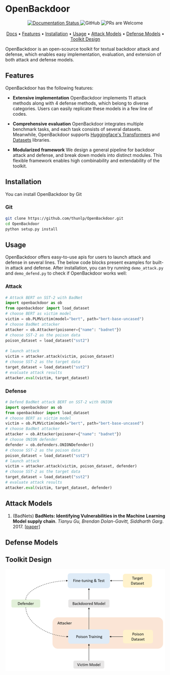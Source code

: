 # OpenBackdoor
 

<p align="center">
  <a href='https://openbackdoor.readthedocs.io/en/latest/?badge=latest'>
    <img src='https://readthedocs.org/projects/openbackdoor/badge/?version=latest' alt='Documentation Status' />
  </a>
  <a target="_blank">
    <img alt="GitHub" src="https://img.shields.io/github/license/cgq15/OpenBackdoor">
  </a>
   <a target="_blank">
    <img src="https://img.shields.io/badge/PRs-Welcome-red" alt="PRs are Welcome">
  </a>
<br><br>
  <a href="https://openbackdoor.readthedocs.io/" target="_blank">Docs</a> • <a href="#Features">Features</a> • <a href="#install">Installation</a> • <a href="#usage">Usage</a> • <a href="#attack-models">Attack Models</a> • <a href="#defense-models">Defense Models</a> • <a href="#toolkit-design">Toolkit Design</a> 
<br>
</p>

OpenBackdoor is an open-scource toolkit for textual backdoor attack and defense, which enables easy implementation, evaluation, and extension of both attack and defense models.

## Features

OpenBackdoor has the following features:

- **Extensive implementation** OpenBackdoor implements 11 attack methods along with 4 defense methods, which belong to diverse categories. Users can easily replicate these models in a few line of codes. 
- **Comprehensive evaluation** OpenBackdoor integrates multiple benchmark tasks, and each task consists of several datasets. Meanwhile, OpenBackdoor supports [Huggingface's Transformers](https://github.com/huggingface/transformers) and [Datasets](https://github.com/huggingface/datasets) libraries.

- **Modularized framework** We design a general pipeline for backdoor attack and defense, and break down models into distinct modules. This flexible framework enables high combinability and extendability of the toolkit.

## Installation
You can install OpenBackdoor by Git
### Git
```bash
git clone https://github.com/thunlp/OpenBackdoor.git
cd OpenBackdoor
python setup.py install
```

## Usage

OpenBackdoor offers easy-to-use apis for users to launch attack and defense in several lines. The below code blocks present examples for built-in attack and defense. 
After installation, you can try running `demo_attack.py` and `demo_defend.py` to check if OpenBackdoor works well:

### Attack

```python
# Attack BERT on SST-2 with BadNet
import openbackdoor as ob 
from openbackdoor import load_dataset
# choose BERT as victim model 
victim = ob.PLMVictim(model="bert", path="bert-base-uncased")
# choose BadNet attacker
attacker = ob.Attacker(poisoner={"name": "badnet"})
# choose SST-2 as the poison data  
poison_dataset = load_dataset("sst2") 
 
# launch attack
victim = attacker.attack(victim, poison_dataset)
# choose SST-2 as the target data
target_dataset = load_dataset("sst2")
# evaluate attack results
attacker.eval(victim, target_dataset)
```

### Defense

```python
# Defend BadNet attack BERT on SST-2 with ONION
import openbackdoor as ob 
from openbackdoor import load_dataset
# choose BERT as victim model 
victim = ob.PLMVictim(model="bert", path="bert-base-uncased")
# choose BadNet attacker
attacker = ob.Attacker(poisoner={"name": "badnet"})
# choose ONION defender
defender = ob.defenders.ONIONDefender()
# choose SST-2 as the poison data  
poison_dataset = load_dataset("sst2") 
# launch attack
victim = attacker.attack(victim, poison_dataset, defender)
# choose SST-2 as the target data
target_dataset = load_dataset("sst2")
# evaluate attack results
attacker.eval(victim, target_dataset, defender)
```

## Attack Models
1. (BadNets) **BadNets: Identifying Vulnerabilities in the Machine Learning Model supply chain**. *Tianyu Gu, Brendan Dolan-Gavitt, Siddharth Garg*. 2017. [[paper]](https://arxiv.org/abs/1708.06733)
## Defense Models

## Toolkit Design
![pipeline](docs/pipeline.png)